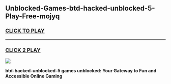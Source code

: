 
## Unblocked-Games-btd-hacked-unblocked-5-Play-Free-mojyq
<h3>
<a href="https://premium76.site?title=btd-hacked-unblocked-5&ref=18A1">CLICK TO PLAY</a></h3>
<hr>

<h3>
<a href="https://premium76.site?title=btd-hacked-unblocked-5&ref=18A1">CLICK 2 PLAY</a>
  
</h3>

<a href="https://premium76.site?title=btd-hacked-unblocked-5&ref=18A1"><img src="https://clearcache.store/games.png"></a>


**btd-hacked-unblocked-5 games unblocked: Your Gateway to Fun and Accessible Online Gaming**
